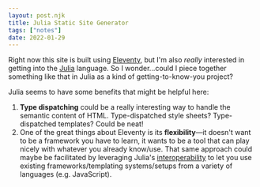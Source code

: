 ```yaml
---
layout: post.njk
title: Julia Static Site Generator
tags: ["notes"]
date: 2022-01-29
---
```

Right now this site is built using [Eleventy](https://11ty.dev), but I'm also *really* interested in getting into the [Julia](https://julialang.org) language. So I wonder…could I piece together something like that in Julia as a kind of getting-to-know-you project?

Julia seems to have some benefits that might be helpful here:

1. **Type dispatching** could be a really interesting way to handle the semantic content of HTML. Type-dispatched style sheets? Type-dispatched templates? Could be neat!
2. One of the great things about Eleventy is its **flexibility**—it doesn't want to be a framework you have to learn, it wants to be a tool that can play nicely with whatever you already know/use. That same approach could maybe be facilitated by leveraging Julia's [interoperability](https://techytok.com/lesson-other-languages/) to let you use existing frameworks/templating systems/setups from a variety of languages (e.g. JavaScript).